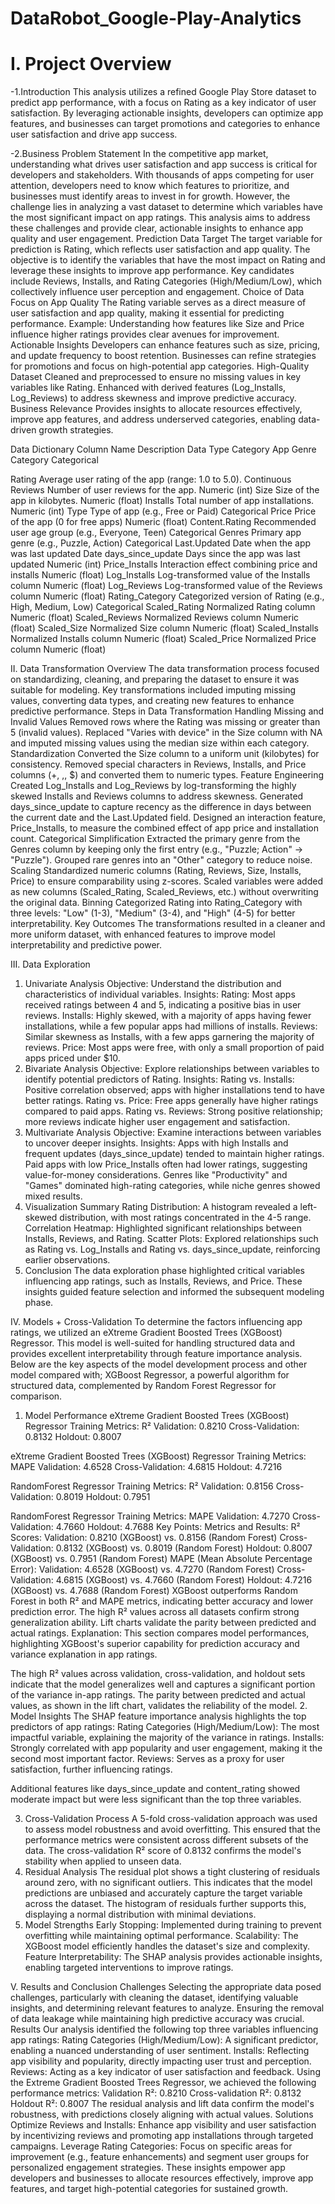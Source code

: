 # DataRobot_Google-Play-Analytics

# I. ​Project Overview 
-1.Introduction
This analysis utilizes a refined Google Play Store dataset to predict app performance, with a focus on Rating as a key indicator of user satisfaction. By leveraging actionable insights, developers can optimize app features, and businesses can target promotions and categories to enhance user satisfaction and drive app success.

-2.Business Problem Statement
In the competitive app market, understanding what drives user satisfaction and app success is critical for developers and stakeholders. With thousands of apps competing for user attention, developers need to know which features to prioritize, and businesses must identify areas to invest in for growth. However, the challenge lies in analyzing a vast dataset to determine which variables have the most significant impact on app ratings. This analysis aims to address these challenges and provide clear, actionable insights to enhance app quality and user engagement.
Prediction Data Target
The target variable for prediction is Rating, which reflects user satisfaction and app quality. The objective is to identify the variables that have the most impact on Rating and leverage these insights to improve app performance. Key candidates include Reviews, Installs, and Rating Categories (High/Medium/Low), which collectively influence user perception and engagement.
Choice of Data
Focus on App Quality
The Rating variable serves as a direct measure of user satisfaction and app quality, making it essential for predicting performance.
Example: Understanding how features like Size and Price influence higher ratings provides clear avenues for improvement.
Actionable Insights
Developers can enhance features such as size, pricing, and update frequency to boost retention.
Businesses can refine strategies for promotions and focus on high-potential app categories.
High-Quality Dataset
Cleaned and preprocessed to ensure no missing values in key variables like Rating.
Enhanced with derived features (Log_Installs, Log_Reviews) to address skewness and improve predictive accuracy.
Business Relevance
Provides insights to allocate resources effectively, improve app features, and address underserved categories, enabling data-driven growth strategies.

Data Dictionary
Column Name
Description
Data Type
Category
App Genre Category 
Categorical


Rating
Average user rating of the app (range: 1.0 to 5.0).
Continuous
Reviews
Number of user reviews for the app.
Numeric (int)
Size
Size of the app in kilobytes.
Numeric (float)
Installs
Total number of app installations.
Numeric (int)
Type
Type of app (e.g., Free or Paid)
Categorical
Price
Price of the app (0 for free apps)
Numeric (float)
Content.Rating
Recommended user age group (e.g., Everyone, Teen)
Categorical
Genres
Primary app genre (e.g., Puzzle, Action)
Categorical
Last.Updated
Date when the app was last updated
Date
days_since_update
Days since the app was last updated
Numeric (int)
Price_Installs
Interaction effect combining price and installs
Numeric (float)
Log_Installs
Log-transformed value of the Installs column
Numeric (float)
Log_Reviews
Log-transformed value of the Reviews column
Numeric (float)
Rating_Category
Categorized version of Rating (e.g., High, Medium, Low)
Categorical
Scaled_Rating
Normalized Rating column
Numeric (float)
Scaled_Reviews
Normalized Reviews column
Numeric (float)
Scaled_Size
Normalized Size column
Numeric (float)
Scaled_Installs
Normalized Installs column
Numeric (float)
Scaled_Price
Normalized Price column
Numeric (float)



II. Data Transformation
Overview
The data transformation process focused on standardizing, cleaning, and preparing the dataset to ensure it was suitable for modeling. Key transformations included imputing missing values, converting data types, and creating new features to enhance predictive performance.
Steps in Data Transformation
Handling Missing and Invalid Values
Removed rows where the Rating was missing or greater than 5 (invalid values).
Replaced "Varies with device" in the Size column with NA and imputed missing values using the median size within each category.
Standardization
Converted the Size column to a uniform unit (kilobytes) for consistency.
Removed special characters in Reviews, Installs, and Price columns (+, ,, $) and converted them to numeric types.
Feature Engineering
Created Log_Installs and Log_Reviews by log-transforming the highly skewed Installs and Reviews columns to address skewness.
Generated days_since_update to capture recency as the difference in days between the current date and the Last.Updated field.
Designed an interaction feature, Price_Installs, to measure the combined effect of app price and installation count.
Categorical Simplification
Extracted the primary genre from the Genres column by keeping only the first entry (e.g., "Puzzle; Action" → "Puzzle").
Grouped rare genres into an "Other" category to reduce noise.
Scaling
Standardized numeric columns (Rating, Reviews, Size, Installs, Price) to ensure comparability using z-scores.
Scaled variables were added as new columns (Scaled_Rating, Scaled_Reviews, etc.) without overwriting the original data.
Binning
Categorized Rating into Rating_Category with three levels: "Low" (1-3), "Medium" (3-4), and "High" (4-5) for better interpretability.
Key Outcomes
The transformations resulted in a cleaner and more uniform dataset, with enhanced features to improve model interpretability and predictive power.

III. Data Exploration
1. Univariate Analysis
Objective: Understand the distribution and characteristics of individual variables.
Insights:
Rating: Most apps received ratings between 4 and 5, indicating a positive bias in user reviews.
Installs: Highly skewed, with a majority of apps having fewer installations, while a few popular apps had millions of installs.
Reviews: Similar skewness as Installs, with a few apps garnering the majority of reviews.
Price: Most apps were free, with only a small proportion of paid apps priced under $10.
2. Bivariate Analysis
Objective: Explore relationships between variables to identify potential predictors of Rating.
Insights:
Rating vs. Installs: Positive correlation observed; apps with higher installations tend to have better ratings.
Rating vs. Price: Free apps generally have higher ratings compared to paid apps.
Rating vs. Reviews: Strong positive relationship; more reviews indicate higher user engagement and satisfaction.
3. Multivariate Analysis
Objective: Examine interactions between variables to uncover deeper insights.
Insights:
Apps with high Installs and frequent updates (days_since_update) tended to maintain higher ratings.
Paid apps with low Price_Installs often had lower ratings, suggesting value-for-money considerations.
Genres like "Productivity" and "Games" dominated high-rating categories, while niche genres showed mixed results.
4. Visualization Summary
Rating Distribution: A histogram revealed a left-skewed distribution, with most ratings concentrated in the 4-5 range.
Correlation Heatmap: Highlighted significant relationships between Installs, Reviews, and Rating.
Scatter Plots: Explored relationships such as Rating vs. Log_Installs and Rating vs. days_since_update, reinforcing earlier observations.
5. Conclusion
The data exploration phase highlighted critical variables influencing app ratings, such as Installs, Reviews, and Price. These insights guided feature selection and informed the subsequent modeling phase.

IV. Models + Cross-Validation
To determine the factors influencing app ratings, we utilized an eXtreme Gradient Boosted Trees (XGBoost) Regressor. This model is well-suited for handling structured data and provides excellent interpretability through feature importance analysis. Below are the key aspects of the model development process and other model compared with; XGBoost Regressor, a powerful algorithm for structured data, complemented by Random Forest Regressor for comparison.
1. Model Performance
eXtreme Gradient Boosted Trees (XGBoost) Regressor
Training Metrics: R²
Validation: 0.8210
Cross-Validation: 0.8132
Holdout: 0.8007

eXtreme Gradient Boosted Trees (XGBoost) Regressor
Training Metrics: MAPE
Validation: 4.6528
Cross-Validation: 4.6815
Holdout: 4.7216

RandomForest Regressor
Training Metrics: R²
Validation: 0.8156
Cross-Validation: 0.8019
Holdout: 0.7951

RandomForest Regressor
Training Metrics: MAPE
Validation: 4.7270
Cross-Validation: 4.7660
Holdout: 4.7688
Key Points:
Metrics and Results:
R² Scores:
Validation: 0.8210 (XGBoost) vs. 0.8156 (Random Forest)
Cross-Validation: 0.8132 (XGBoost) vs. 0.8019 (Random Forest)
Holdout: 0.8007 (XGBoost) vs. 0.7951 (Random Forest)
MAPE (Mean Absolute Percentage Error):
Validation: 4.6528 (XGBoost) vs. 4.7270 (Random Forest)
Cross-Validation: 4.6815 (XGBoost) vs. 4.7660 (Random Forest)
Holdout: 4.7216 (XGBoost) vs. 4.7688 (Random Forest)
XGBoost outperforms Random Forest in both R² and MAPE metrics, indicating better accuracy and lower prediction error. The high R² values across all datasets confirm strong generalization ability. Lift charts validate the parity between predicted and actual ratings.
Explanation: This section compares model performances, highlighting XGBoost's superior capability for prediction accuracy and variance explanation in app ratings.

The high R² values across validation, cross-validation, and holdout sets indicate that the model generalizes well and captures a significant portion of the variance in-app ratings. The parity between predicted and actual values, as shown in the lift chart, validates the reliability of the model.
2. Model Insights
The SHAP feature importance analysis highlights the top predictors of app ratings:
Rating Categories (High/Medium/Low): The most impactful variable, explaining the majority of the variance in ratings.
Installs: Strongly correlated with app popularity and user engagement, making it the second most important factor.
Reviews: Serves as a proxy for user satisfaction, further influencing ratings.

Additional features like days_since_update and content_rating showed moderate impact but were less significant than the top three variables.

3. Cross-Validation Process
A 5-fold cross-validation approach was used to assess model robustness and avoid overfitting. This ensured that the performance metrics were consistent across different subsets of the data.
The cross-validation R² score of 0.8132 confirms the model's stability when applied to unseen data.
4. Residual Analysis
The residual plot shows a tight clustering of residuals around zero, with no significant outliers. This indicates that the model predictions are unbiased and accurately capture the target variable across the dataset.
The histogram of residuals further supports this, displaying a normal distribution with minimal deviations.
5. Model Strengths
Early Stopping: Implemented during training to prevent overfitting while maintaining optimal performance.
Scalability: The XGBoost model efficiently handles the dataset's size and complexity.
Feature Interpretability: The SHAP analysis provides actionable insights, enabling targeted interventions to improve ratings.


V. Results and Conclusion 
Challenges
Selecting the appropriate data posed challenges, particularly with cleaning the dataset, identifying valuable insights, and determining relevant features to analyze. Ensuring the removal of data leakage while maintaining high predictive accuracy was crucial.
Results
Our analysis identified the following top three variables influencing app ratings:
Rating Categories (High/Medium/Low): A significant predictor, enabling a nuanced understanding of user sentiment.
Installs: Reflecting app visibility and popularity, directly impacting user trust and perception.
Reviews: Acting as a key indicator of user satisfaction and feedback.
Using the Extreme Gradient Boosted Trees Regressor, we achieved the following performance metrics:
Validation R²: 0.8210
Cross-validation R²: 0.8132
Holdout R²: 0.8007
The residual analysis and lift data confirm the model's robustness, with predictions closely aligning with actual values.
Solutions
Optimize Reviews and Installs: Enhance app visibility and user satisfaction by incentivizing reviews and promoting app installations through targeted campaigns.
Leverage Rating Categories: Focus on specific areas for improvement (e.g., feature enhancements) and segment user groups for personalized engagement strategies.
These insights empower app developers and businesses to allocate resources effectively, improve app features, and target high-potential categories for sustained growth.
